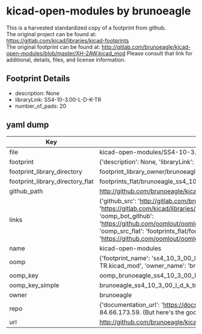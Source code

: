 # kicad-open-modules by brunoeagle  
This is a harvested standardized copy of a footprint from github.  
The original project can be found at:  
https://gitlab.com/kicad/libraries/kicad-footprints  
The original footprint can be found at:
http://gitlab.com/brunoeagle/kicad-open-modules/blob/master/XH-2AW.kicad_mod
Please consult that link for additional, details, files, and license information.  
## Footprint Details
* description: None  
* libraryLink: SS4-10-3.00-L-D-K-TR  
* number_of_pads: 20  
## yaml dump  
| Key | Value |  
| --- | --- |  
| file | kicad-open-modules/SS4-10-3.00-L-D-K-TR.kicad_mod |  
| footprint | {'description': None, 'libraryLink': 'SS4-10-3.00-L-D-K-TR', 'number_of_pads': 20} |  
| footprint_library_directory | footprint_library_owner/brunoeagle_kicad-open-modules |  
| footprint_library_directory_flat | footprints_flat/brunoeagle_ss4_10_3_00_l_d_k_tr_ss4_10_3_00_l_d_k_tr/working |  
| github_path | http://github.com/brunoeagle/kicad-open-modules/blob/master/SS4-10-3.00-L-D-K-TR.kicad_mod |  
| links | {'github_src': 'http://gitlab.com/brunoeagle/kicad-open-modules/blob/master/XH-2AW.kicad_mod', 'github_src_repo': 'https://gitlab.com/kicad/libraries/kicad-footprints', 'oomp_bot': 'footprints/brunoeagle_ss4_10_3_00_l_d_k_tr_ss4_10_3_00_l_d_k_tr/working', 'oomp_bot_github': 'https://github.com/oomlout/oomlout_oomp_footprint_bot/tree/main/footprints/brunoeagle_ss4_10_3_00_l_d_k_tr_ss4_10_3_00_l_d_k_tr/working', 'oomp_src_flat': 'footprints_flat/footprints_flat/brunoeagle_ss4_10_3_00_l_d_k_tr_ss4_10_3_00_l_d_k_tr/working', 'oomp_src_flat_github': 'https://github.com/oomlout/oomlout_oomp_footprint_src/tree/main/footprints_flat/brunoeagle_ss4_10_3_00_l_d_k_tr_ss4_10_3_00_l_d_k_tr/working'} |  
| name | kicad-open-modules |  
| oomp | {'footprint_name': 'ss4_10_3_00_l_d_k_tr', 'library_name': 'kicad_open_modules', 'original_filename': 'kicad-open-modules/SS4-10-3.00-L-D-K-TR.kicad_mod', 'owner_name': 'brunoeagle'} |  
| oomp_key | oomp_brunoeagle_ss4_10_3_00_l_d_k_tr_ss4_10_3_00_l_d_k_tr |  
| oomp_key_simple | brunoeagle_ss4_10_3_00_l_d_k_tr_ss4_10_3_00_l_d_k_tr |  
| owner | brunoeagle |  
| repo | {'documentation_url': 'https://docs.github.com/rest/overview/resources-in-the-rest-api#rate-limiting', 'message': "API rate limit exceeded for 84.66.173.59. (But here's the good news: Authenticated requests get a higher rate limit. Check out the documentation for more details.)"} |  
| url | http://github.com/brunoeagle/kicad-open-modules |  

